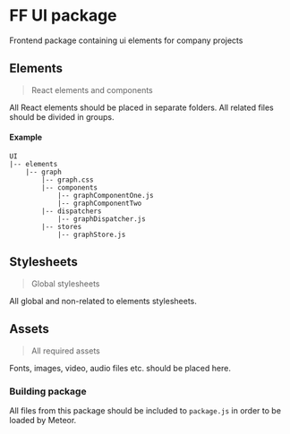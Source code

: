 # FF UI package

Frontend package containing ui elements for company projects

## Elements
> React elements and components

All React elements should be placed in separate folders. All related files should be divided in groups.
#### Example
```
UI
|-- elements
    |-- graph
        |-- graph.css
        |-- components
            |-- graphComponentOne.js
            |-- graphComponentTwo
        |-- dispatchers
            |-- graphDispatcher.js
        |-- stores
            |-- graphStore.js
```
## Stylesheets
> Global stylesheets

All global and non-related to elements stylesheets.

## Assets
> All required assets

Fonts, images, video, audio files etc. should be placed here.

### Building package
All files from this package should be included to `package.js` in order to be loaded by Meteor.